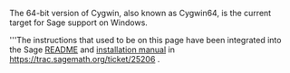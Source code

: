 
 The 64-bit version of Cygwin, also known as Cygwin64, is the current target for Sage support on Windows.

'''The instructions that used to be on this page have been integrated into the Sage [README](https://github.com/sagemath/sage/blob/develop/README.md#windows-preparing-the-platform) and [installation manual](https://doc.sagemath.org/html/en/installation/source.html) in https://trac.sagemath.org/ticket/25206 .
